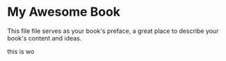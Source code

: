 # My Awesome Book

This file file serves as your book's preface, a great place to describe your book's content and ideas.

this is wo

